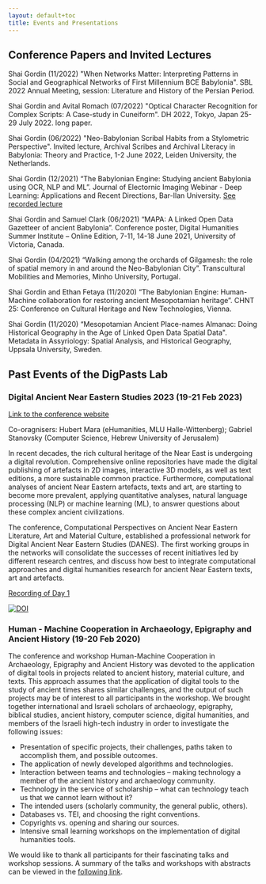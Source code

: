 ```yaml
---
layout: default+toc
title: Events and Presentations
---
```


## Conference Papers and Invited Lectures

Shai Gordin (11/2022) "When Networks Matter: Interpreting Patterns in Social and Geographical Networks of First Millennium BCE Babylonia". SBL 2022 Annual Meeting, session: Literature and History of the Persian Period. <a href="https://www.sblcentral.org/home/conferencePaperDetails/61458" target="_blank"><i class="fas fa-external-link-square-alt"></i></a>

Shai Gordin and Avital Romach (07/2022) "Optical Character Recognition for Complex Scripts: A Case-study in Cuneiform". DH 2022, Tokyo, Japan 25-29 July 2022. long paper. <a href="https://dh2022.adho.org/" target="_blank"><i class="fas fa-external-link-square-alt"></i></a>

Shai Gordin (06/2022) "Neo-Babylonian Scribal Habits from a Stylometric Perspective". Invited lecture, Archival Scribes and Archival Literacy in Babylonia: Theory and Practice, 1-2 June 2022, Leiden University, the Netherlands.

Shai Gordin (12/2021) “The Babylonian Engine: Studying ancient Babylonia using OCR, NLP and ML”. Journal of Electornic Imaging Webinar - Deep Learning: Applications and Recent Directions, Bar-Ilan University. <a href="https://www.spiedigitallibrary.org/jei-deep-learning-applications-and-recent-directions?SSO=1" target="_blank">See recorded lecture <i class="fas fa-external-link-square-alt"></i></a>

Shai Gordin and Samuel Clark (06/2021) “MAPA: A Linked Open Data Gazetteer of ancient Babylonia”. Conference poster, Digital Humanities Summer Institute – Online Edition, 7-11, 14-18 June 2021, University of Victoria, Canada.

Shai Gordin (04/2021) “Walking among the orchards of Gilgamesh: the role of spatial memory in and around the Neo-Babylonian City”. Transcultural Mobilities and Memories, Minho University, Portugal.

Shai Gordin and Ethan Fetaya (11/2020) “The Babylonian Engine: Human-Machine collaboration for restoring ancient Mesopotamian heritage”. CHNT 25: Conference on Cultural Heritage and New Technologies, Vienna.

Shai Gordin (11/2020) “Mesopotamian Ancient Place-names Almanac: Doing Historical Geography in the Age of Linked Open Data Spatial Data". Metadata in Assyriology: Spatial Analysis, and Historical Geography, Uppsala University, Sweden.

## Past Events of the DigPasts Lab

### Digital Ancient Near Eastern Studies 2023 (19-21 Feb 2023)

<a href="https://digitalpasts.github.io/DANES/" target="_blank">Link to the conference website</a>

Co-oragnisers: Hubert Mara (eHumanities, MLU Halle-Wittenberg); Gabriel Stanovsky (Computer Science, Hebrew University of Jerusalem)

In recent decades, the rich cultural heritage of the Near East is undergoing a digital revolution. Comprehensive online repositories have made the digital publishing of artefacts in 2D images, interactive 3D models, as well as text editions, a more sustainable common practice. Furthermore, computational analyses of ancient Near Eastern artefacts, texts and art, are starting to become more prevalent, applying quantitative analyses, natural language processing (NLP) or machine learning (ML), to answer questions about these complex ancient civilizations.

The conference, Computational Perspectives on Ancient Near Eastern Literature, Art and Material Culture, established a professional network for Digital Ancient Near Eastern Studies (DANES). The first working groups in the networks will consolidate the successes of recent initiatives led by different research centres, and discuss how best to integrate computational approaches and digital humanities research for ancient Near Eastern texts, art and artefacts.

<a href="https://youtube.com/playlist?list=PLNiWLB_wsOg7tjQs-NMroOCywL4w4la7k" target="_blank">Recording of Day 1</a>

<a href="https://doi.org/10.5281/zenodo.7682926" target="_blank"><img src="https://zenodo.org/badge/DOI/10.5281/zenodo.7682926.svg" alt="DOI"></a>

### Human - Machine Cooperation in Archaeology, Epigraphy and Ancient History (19-20 Feb 2020)

The conference and workshop Human-Machine Cooperation in Archaeology, Epigraphy and Ancient History was devoted to the application of digital tools in projects related to ancient history, material culture, and texts. This approach assumes that the application of digital tools to the study of ancient times shares similar challenges, and the output of such projects may be of interest to all participants in the workshop. We brought together international and Israeli scholars of archaeology, epigraphy, biblical studies, ancient history, computer science, digital humanities, and members of the Israeli high-tech industry in order to investigate the following issues:

*	Presentation of specific projects, their challenges, paths taken to accomplish them, and possible outcomes.
*	The application of newly developed algorithms and technologies.
*	Interaction between teams and technologies – making technology a member of the ancient history and archaeology community.
*	Technology in the service of scholarship – what can technology teach us that we cannot learn without it?
*	The intended users (scholarly community, the general public, others).
*	Databases vs. TEI, and choosing the right conventions.
*	Copyrights vs. opening and sharing our sources.
*	Intensive small learning workshops on the implementation of digital humanities tools.

We would like to thank all participants for their fascinating talks and workshop sessions. A summary of the talks and workshops with abstracts can be viewed in the <a href="/file_links/Abstracts_conference_2020.pdf" target="_blank">following link</a>.



